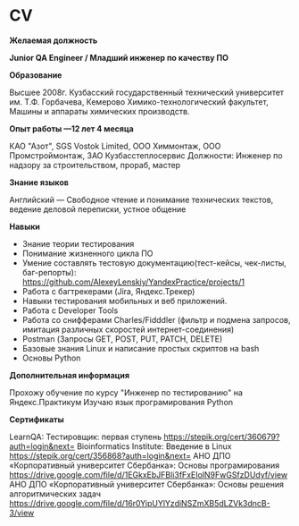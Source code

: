 # CV

**Желаемая должность**

**Junior QA Engineer / Младший инженер по качеству ПО**

**Образование** 

Высшее 2008г.
Кузбасский государственный технический университет им. Т.Ф. Горбачева, Кемерово
Химико-технологический факультет, Машины и аппараты химических производств. 

**Опыт работы —12 лет 4 месяца**

КАО "Азот", SGS Vostok Limited, ООО Химмонтаж, ООО Промстроймонтаж, ЗАО Кузбасстеплосервис
Должности: Инженер по надзору за строительством, прораб, мастер

**Знание языков**

Английский — Свободное чтение и понимание технических текстов, ведение деловой переписки, устное общение

**Навыки**

- Знание теории тестирования
- Понимание жизненного цикла ПО
- Умение составлять тестовую документацию(тест-кейсы, чек-листы, баг-репорты):
  https://github.com/AlexeyLenskiy/YandexPractice/projects/1
- Работа с багтрекерами (Jira, Яндекс.Трекер)
- Навыки тестирования мобильных и веб приложений.
- Работа с Developer Tools
- Работа со снифферами Charles/Fidddler (фильтр и подмена запросов, имитация различных скоростей интернет-соединения)
- Postman (Запросы GET, POST, PUT, PATCH, DELETE)
- Базовые знания Linux и написание простых скриптов на bash
- Основы Python

**Дополнительная информация**

Прохожу обучение по курсу "Инженер по тестированию" на Яндекс.Практикум
Изучаю язык програмирования Python

**Сертификаты**

LearnQA: Тестировщик: первая ступень        https://stepik.org/cert/360679?auth=login&next=
Bioinformatics Institute: Введение в Linux       https://stepik.org/cert/356868?auth=login&next= 
АНО ДПО «Корпоративный университет Сбербанка»: Основы програмирования
https://drive.google.com/file/d/1EGkxEbJFBli3fFxEIolN9FwGSfzDUdyf/view
АНО ДПО «Корпоративный университет Сбербанка»: Основы решения алгоритмических задач
https://drive.google.com/file/d/16r0YipUYlYzdiNSZmXB5dLZVk3dncB-3/view

